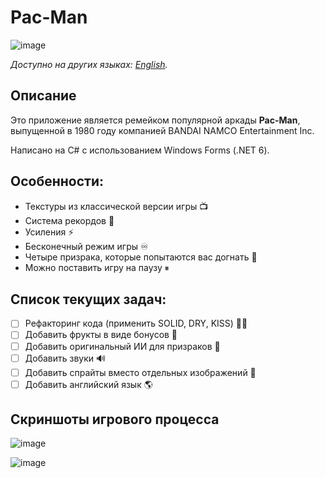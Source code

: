 # Pac-Man
![image](https://user-images.githubusercontent.com/37003109/194402138-b71c895d-4e67-4f0a-ae2d-97bab09f104c.png)

*Доступно на других языках: [English](/README.md).*
## Описание
Это приложение является ремейком популярной аркады **Pac-Man**, выпущенной в 1980 году компанией BANDAI NAMCO Entertainment Inc. 

Написано на C# с использованием Windows Forms (.NET 6). 
## Особенности:
- Текстуры из классической версии игры 📺
- Система рекордов 💯
- Усиления ⚡
- Бесконечный режим игры ♾
- Четыре призрака, которые попытаются вас догнать 👻
- Можно поставить игру на паузу ⏸

## Список текущих задач:
- [ ] Рефакторинг кода (применить SOLID, DRY, KISS) 👨‍💻
- [ ] Добавить фрукты в виде бонусов 🍒
- [ ] Добавить оригинальный ИИ для призраков 🤖
- [ ] Добавить звуки 🔊
- [ ] Добавить спрайты вместо отдельных изображений 📜
- [ ] Добавить английский язык 🌎

## Скриншоты игрового процесса

![image](https://user-images.githubusercontent.com/37003109/194405062-1950c6bc-e953-440b-a762-057cdcb118f3.png)

![image](https://user-images.githubusercontent.com/37003109/194405412-521bbb16-cfcd-46b9-b5ea-d05902afcf1c.png)
